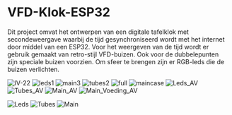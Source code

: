 # VFD-Klok-ESP32
Dit project omvat het ontwerpen van een digitale tafelklok met secondeweergave waarbij de tijd gesynchroniseerd wordt met het internet door middel van een ESP32.
Voor het weergeven van de tijd wordt er gebruik gemaakt van retro-stijl VFD-buizen.
Ook voor de dubbelepunten zijn speciale buizen voorzien.
Om sfeer te brengen zijn er RGB-leds die de buizen verlichten. 

![IV-22](https://github.com/ArthurVnL/VFD-Klok-ESP32/blob/master/Images/Iv-22.jpg)
![leds1](https://github.com/ArthurVnL/VFD-Klok-ESP32/blob/master/Images/leds1.png)
![main3](https://github.com/ArthurVnL/VFD-Klok-ESP32/blob/master/Images/main3.png)
![tubes2](https://github.com/ArthurVnL/VFD-Klok-ESP32/blob/master/Images/tubes2.png)
![full](https://github.com/ArthurVnL/VFD-Klok-ESP32/blob/master/Images/full.png)
![maincase](https://github.com/ArthurVnL/VFD-Klok-ESP32/blob/master/Images/maincase.png)
![Leds_AV](https://github.com/ArthurVnL/VFD-Klok-ESP32/blob/master/Images/Leds_AV.jpg)
![Tubes_AV](https://github.com/ArthurVnL/VFD-Klok-ESP32/blob/master/Images/Tubes_AV.jpg)
![Main_AV](https://github.com/ArthurVnL/VFD-Klok-ESP32/blob/master/Images/Main_AV.jpg)
![Main_Voeding_AV](https://github.com/ArthurVnL/VFD-Klok-ESP32/blob/master/Images/Main_Voeding_AV.jpg)

![Leds](https://github.com/ArthurVnL/VFD-Klok-ESP32/blob/master/Images/Leds.jpg)
![Tubes](https://github.com/ArthurVnL/VFD-Klok-ESP32/blob/master/Images/Tubes.jpg)
![Main](https://github.com/ArthurVnL/VFD-Klok-ESP32/blob/master/Images/Main.jpg)
